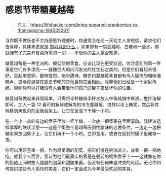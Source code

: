 # 感恩节带糖蔓越莓

> 原文：<https://lifehacker.com/bring-sugared-cranberries-to-thanksgiving-1840052611>

当你既不做饭也不主持感恩节晚餐时，你通常会在前一天给主人发短信，请求他们告诉你，具体来说就是 [你可以带什么](https://lifehacker.com/why-you-want-to-be-the-hero-who-brings-salad-to-thanksg-1820194832) 。如果你有一袋蔓越莓、白糖和一些水，你就拥有了完美开胃菜所需的一切——不管你的主人是否知道。



糖蔓越莓是一种老派的、被低估的零食，应该比现在更受欢迎。你注意到的第一件事是它们有多漂亮——就像巨大的闪闪发光的红宝石之类的。但是它们看起来很好，尝起来更好。酸味强烈，略带甜味，糖衣和蔓越莓本身都有令人愉快的嘎吱嘎吱声，这与你通常在感恩节吃的其他食物完全相反。除非他们已经是一个家庭传统，否则你可以打赌没有人会带着他们自己的罐子来破坏你的位置。

糖蔓越莓做起来非常简单。只需将半杯糖和半杯水放入中等炖锅中煮沸，搅拌溶解即可。加入一袋 12 盎司的新鲜或解冻的冷冻蔓越莓，搅拌以涂上糖浆，然后将其转移到烤盘内的金属丝架上。让它在室温下干燥一小时。

在一个小一点的有边的盘子里放一杯半糖，一次放一把浆果在里面滚动。我建议选择厚厚的块状涂层——这是平衡整个蔓越莓压倒性酸味的必要条件。一边走一边把糖浆果放回架子上，让它们再干一个小时。立即食用，或者在密封的罐子里储存一夜。

你可以用牙签串一把，作为鸡尾酒的配菜，把它们撒在奶油派上，或者一把一把地吃。就我个人而言，我认为他们最真实的家是在餐前的奶酪盘子上——这就像在你的奶酪上同时放入脆脆的泡菜和甜酸果酱，但没有任何味道冲突的风险。无论你如何提供这些令人愉快的美食，它们一定会成为今年最受欢迎的美食。